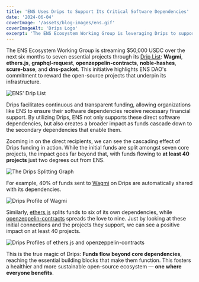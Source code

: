 ```yaml
---
title: 'ENS Uses Drips to Support Its Critical Software Dependencies'
date: '2024-06-04'
coverImage: '/assets/blog-images/ens.gif'
coverImageAlt: 'Drips Logo'
excerpt: 'The ENS Ecosystem Working Group is leveraging Drips to support the open source projects it depends on.'
---
```


The ENS Ecosystem Working Group is streaming $50,000 USDC over the next six months to seven essential projects through its [Drip List](https://www.drips.network/app/drip-lists/31017209032870028068280040871339261037749177808773684797297972107972): **Wagmi**, **ethers.js**, **graphql-request**, **openzeppelin-contracts**, **noble-hashes**, **scure-base**, and **dns-packet**. This initiative highlights ENS DAO's commitment to reward the open-source projects that underpin its infrastructure.

![ENS' Drip List](/assets/blog-images/ens-1.png)

Drips facilitates continuous and transparent funding, allowing organizations like ENS to ensure their software dependencies receive necessary financial support. By utilizing Drips, ENS not only supports these direct software dependencies, but also creates a broader impact as funds cascade down to the secondary dependencies that enable them.

Zooming in on the direct recipients, we can see the cascading effect of Drips funding in action. While the initial funds are split amongst seven core projects, the impact goes far beyond that, with funds flowing to **at least 40 projects** just two degrees out from ENS.

![The Drips Splitting Graph](/assets/blog-images/ens-2.png)

For example, 40% of funds sent to [Wagmi](https://drips.network/app/projects/github/wevm/wagmi) on Drips are automatically shared with its dependencies.

![Drips Profile of Wagmi](/assets/blog-images/ens-3.png)

Similarly, [ethers.js](https://drips.network/app/projects/github/ethers-io/ethers.js) splits funds to six of its own dependencies, while [openzeppelin-contracts](https://drips.network/app/projects/github/OpenZeppelin/openzeppelin-contracts) spreads the love to nine. Just by looking at these initial connections and the projects they support, we can see a positive impact on at least 40 projects.

![Drips Profiles of ethers.js and openzeppelin-contracts](/assets/blog-images/ens-4.png)

This is the true magic of Drips: **Funds flow beyond core dependencies**, reaching the essential building blocks that make them function. This fosters a healthier and more sustainable open-source ecosystem — **one where everyone benefits**.
